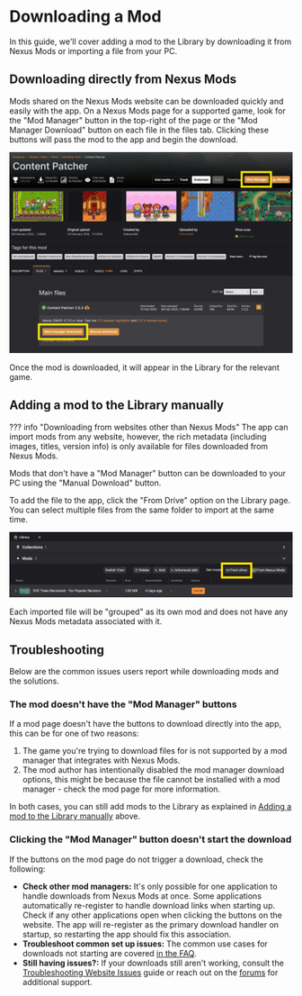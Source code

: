 # Downloading a Mod

In this guide, we'll cover adding a mod to the Library by downloading it from Nexus Mods or importing a file from your PC. 

## Downloading directly from Nexus Mods
Mods shared on the Nexus Mods website can be downloaded quickly and easily with the app. On a Nexus Mods page for a supported game, look for the "Mod Manager" button in the top-right of the page or the "Mod Manager Download" button on each file in the files tab. Clicking these buttons will pass the mod to the app and begin the download. 

![The Nexus Mods website with the top-right "Vortex" button highlighted and the "Mod Manager Download" button in the Files tab](../images/NexusModsModDownloadButtons.webp)

Once the mod is downloaded, it will appear in the Library for the relevant game. 

## Adding a mod to the Library manually
??? info "Downloading from websites other than Nexus Mods"
    The app can import mods from any website, however, the rich metadata (including images, titles, version info) is only available for files downloaded from Nexus Mods.

Mods that don't have a "Mod Manager" button can be downloaded to your PC using the "Manual Download" button. 

To add the file to the app, click the "From Drive" option on the Library page. You can select multiple files from the same folder to import at the same time.

![The "From Drive" option highlighted in the Library to show how to add manually added archives.](../images/0.7.3/AddFromDrive.webp)

Each imported file will be "grouped" as its own mod and does not have any Nexus Mods metadata associated with it. 

## Troubleshooting
Below are the common issues users report while downloading mods and the solutions.

### The mod doesn't have the "Mod Manager" buttons
If a mod page doesn't have the buttons to download directly into the app, this can be for one of two reasons:

1. The game you're trying to download files for is not supported by a mod manager that integrates with Nexus Mods.
2. The mod author has intentionally disabled the mod manager download options, this might be because the file cannot be installed with a mod manager - check the mod page for more information.

In both cases, you can still add mods to the Library as explained in [Adding a mod to the Library manually](#adding-a-mod-to-the-library-manually) above.

### Clicking the "Mod Manager" button doesn't start the download

If the buttons on the mod page do not trigger a download, check the following:

- **Check other mod managers:** It's only possible for one application to handle downloads from Nexus Mods at once. Some applications automatically re-register to handle download links when starting up. Check if any other applications open when clicking the buttons on the website. The app will re-register as the primary download handler on startup, so restarting the app should fix this association. 
- **Troubleshoot common set up issues:** The common use cases for downloads not starting are covered [in the FAQ](../faq/NexusModsDownloads.md).
- **Still having issues?:** If your downloads still aren't working, consult the [Troubleshooting Website Issues](https://help.nexusmods.com/article/113-troubleshooting-website-issues) guide or reach out on the [forums](https://forums.nexusmods.com/) for additional support.
